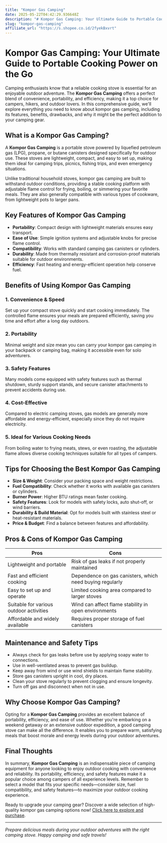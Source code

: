```yaml
---
title: "Kompor Gas Camping"
date: 2025-05-22T04:42:29.936648Z
description: "# Kompor Gas Camping: Your Ultimate Guide to Portable Cooking Power on the Go..."
slug: "kompor-gas-camping"
affiliate_url: "https://s.shopee.co.id/2fyekBxvrt"
---
```

# Kompor Gas Camping: Your Ultimate Guide to Portable Cooking Power on the Go

Camping enthusiasts know that a reliable cooking stove is essential for an enjoyable outdoor adventure. The **Kompor Gas Camping** offers a perfect blend of convenience, portability, and efficiency, making it a top choice for campers, hikers, and outdoor lovers. In this comprehensive guide, we'll explore everything you need to know about kompor gas camping, including its features, benefits, drawbacks, and why it might be the perfect addition to your camping gear.

## What is a Kompor Gas Camping?

A **Kompor Gas Camping** is a portable stove powered by liquefied petroleum gas (LPG), propane, or butane canisters designed specifically for outdoor use. These stoves are lightweight, compact, and easy to set up, making them ideal for camping trips, picnics, fishing trips, and even emergency situations.

Unlike traditional household stoves, kompor gas camping are built to withstand outdoor conditions, providing a stable cooking platform with adjustable flame control for frying, boiling, or simmering your favorite meals. They are also generally compatible with various types of cookware, from lightweight pots to larger pans.

## Key Features of Kompor Gas Camping

- **Portability**: Compact design with lightweight materials ensures easy transport.
- **Ease of Use**: Simple ignition systems and adjustable knobs for precise flame control.
- **Compatibility**: Works with standard camping gas canisters or cylinders.
- **Durability**: Made from thermally resistant and corrosion-proof materials suitable for outdoor environments.
- **Efficiency**: Fast heating and energy-efficient operation help conserve fuel.

## Benefits of Using Kompor Gas Camping

### 1. Convenience & Speed
Set up your compact stove quickly and start cooking immediately. The controlled flame ensures your meals are prepared efficiently, saving you time and effort after a long day outdoors.

### 2. Portability
Minimal weight and size mean you can carry your kompor gas camping in your backpack or camping bag, making it accessible even for solo adventurers.

### 3. Safety Features
Many models come equipped with safety features such as thermal shutdown, sturdy support stands, and secure canister attachments to prevent accidents during use.

### 4. Cost-Effective
Compared to electric camping stoves, gas models are generally more affordable and energy-efficient, especially since they do not require electricity.

### 5. Ideal for Various Cooking Needs
From boiling water to frying meats, stews, or even roasting, the adjustable flame allows diverse cooking techniques suitable for all types of campers.

## Tips for Choosing the Best Kompor Gas Camping

- **Size & Weight**: Consider your packing space and weight restrictions.
- **Fuel Compatibility**: Check whether it works with available gas canisters or cylinders.
- **Burner Power**: Higher BTU ratings mean faster cooking.
- **Safety Features**: Look for models with safety locks, auto shut-off, or wind barriers.
- **Durability & Build Material**: Opt for models built with stainless steel or heat-resistant materials.
- **Price & Budget**: Find a balance between features and affordability.

## Pros & Cons of Kompor Gas Camping

| Pros                                             | Cons                                               |
|--------------------------------------------------|----------------------------------------------------|
| Lightweight and portable                        | Risk of gas leaks if not properly maintained     |
| Fast and efficient cooking                      | Dependence on gas canisters, which need buying regularly |
| Easy to set up and operate                      | Limited cooking area compared to larger stoves  |
| Suitable for various outdoor activities         | Wind can affect flame stability in open environments |
| Affordable and widely available                | Requires proper storage of fuel canisters       |

## Maintenance and Safety Tips

- Always check for gas leaks before use by applying soapy water to connections.
- Use in well-ventilated areas to prevent gas buildup.
- Keep away from wind or use wind shields to maintain flame stability.
- Store gas canisters upright in cool, dry places.
- Clean your stove regularly to prevent clogging and ensure longevity.
- Turn off gas and disconnect when not in use.

## Why Choose Kompor Gas Camping?

Opting for a **Kompor Gas Camping** provides an excellent balance of portability, efficiency, and ease of use. Whether you're embarking on a weekend getaway or an extensive outdoor expedition, a good camping stove can make all the difference. It enables you to prepare warm, satisfying meals that boost morale and energy levels during your outdoor adventures.

## Final Thoughts

In summary, **Kompor Gas Camping** is an indispensable piece of camping equipment for anyone looking to enjoy outdoor cooking with convenience and reliability. Its portability, efficiency, and safety features make it a popular choice among campers of all experience levels. Remember to select a model that fits your specific needs—consider size, fuel compatibility, and safety features—to maximize your outdoor cooking experience.

Ready to upgrade your camping gear? Discover a wide selection of high-quality kompor gas camping options now! [Click here to explore and purchase](https://s.shopee.co.id/2fyekBxvrt).

---

*Prepare delicious meals during your outdoor adventures with the right camping stove. Happy camping and safe travels!*
